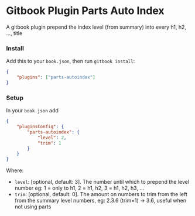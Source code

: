Gitbook Plugin Parts Auto Index
=============
A gitbook plugin prepend the index level (from summary) into every h1, h2, ..., title

### Install

Add this to your `book.json`, then run `gitbook install`:

```json
{
    "plugins": ["parts-autoindex"]
}
```

### Setup

In your `book.json` add

```json
{
	"pluginsConfig": {
		"parts-autoindex": {
			"level": 2,
			"trim": 1
		}
	}
}
```

Where:

* `level`: [optional, default: 3]. The number until which to prepend the level number eg: 1 = only to h1, 2 = h1, h2, 3 = h1, h2, h3, ...
* `trim`: [optional, default: 0]. The amount on numbers to trim from the left from the summary level numbers, eg: 2.3.6 (trim=1) -> 3.6, useful when not using parts
